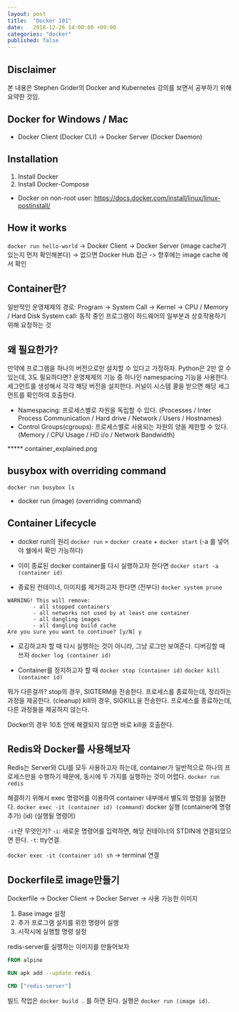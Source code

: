 ```yaml
---
layout: post
title:  "Docker 101"
date:   2018-12-26 14:00:00 +09:00
categories: "docker"
published: false
---
```


## Disclaimer
본 내용은 Stephen Grider의 Docker and Kubernetes 강의를 보면서 공부하기 위해 요약한 것임.

## Docker for Windows / Mac
* Docker Client (Docker CLI) -> Docker Server (Docker Daemon)

## Installation
1. Install Docker
2. Install Docker-Compose
+ Docker on non-root user: https://docs.docker.com/install/linux/linux-postinstall/

## How it works
`docker run hello-world` -> Docker Client -> Docker Server (image cache가 있는지 먼저 확인해본다) -> 없으면 Docker Hub 접근 -> 향후에는 image cache 에서 확인

## Container란?

일반적인 운영체제의 경로: Program -> System Call -> Kernel -> CPU / Memory / Hard Disk
System call: 동작 중인 프로그램이 하드웨어의 일부분과 상호작용하기 위해 요청하는 것

## 왜 필요한가?
만약에 프로그램을 하나의 버전으로만 설치할 수 있다고 가정하자. Python은 2만 깔 수 있는데, 3도 필요하다면? 
운영체제의 기능 중 하나인 namespacing 기능을 사용한다. 세그먼트를 생성해서 각각 해당 버전을 설치한다.
커널이 시스템 콜을 받으면 해당 세그먼트를 확인하여 호출한다.

* Namespacing: 프로세스별로 자원을 독립할 수 있다. (Processes / Inter Process Communication / Hard drive / Network / Users / Hostnames)
* Control Groups(cgroups): 프로세스별로 사용되는 자원의 양을 제한할 수 있다. (Memory / CPU Usage / HD i/o / Network Bandwidth)

***** container_explained.png

## busybox with overriding command
`docker run busybox ls`
* docker run (image) (overriding command)

## Container Lifecycle
* docker run의 원리
`docker run` = `docker create` + `docker start` (-a 를 넣어야 쉘에서 확인 가능하다)

* 이미 종료된 docker container를 다시 실행하고자 한다면
`docker start -a (container id)`

* 종료된 컨테이너, 이미지를 제거하고자 한다면 (전부다)
`docker system prune`
```shell
WARNING! This will remove:
        - all stopped containers
        - all networks not used by at least one container
        - all dangling images
        - all dangling build cache
Are you sure you want to continue? [y/N] y
```

* 로깅하고자 할 때
다시 실행하는 것이 아니라, 그냥 로그만 보여준다. 디버깅할 때 쓰자
`docker log (container id)`

* Container를 정지하고자 할 때
`docker stop (container id)`
`docker kill (container id)`

뭐가 다른걸까?
stop의 경우, SIGTERM을 전송한다. 프로세스를 종료하는데, 정리하는 과정을 제공한다. (cleanup)
kill의 경우, SIGKILL을 전송한다. 프로세스를 종료하는데, 다른 과정들을 제공하지 않는다.

Docker의 경우 10초 안에 해결되지 않으면 바로 kill을 호출한다.

## Redis와 Docker를 사용해보자
Redis는 Server와 CLI를 모두 사용하고자 하는데, container가 일반적으로 하나의 프로세스만을 수행하기 때문에, 동시에 두 가지를 실행하는 것이 어렵다.
`docker run redis`

해결하기 위해서 exec 명령어를 이용하여 container 내부에서 별도의 명령을 실행한다.
`docker exec -it (container id) (command)`
docker 실행 (container에 명령 추가) (id) (실행될 명령어)

`-it`란 무엇인가?
`-i`: 새로운 명령어를 입력하면, 해당 컨테이너의 STDIN에 연결되었으면 한다.
`-t`: tty연결.

`docker exec -it (container id) sh` -> terminal 연결


## Dockerfile로 image만들기
Dockerfile -> Docker Client -> Docker Server -> 사용 가능한 이미지

1. Base image 설정
2. 추가 프로그램 설치를 위한 명령어 실행
3. 시작시에 실행할 명령 설정

redis-server를 실행하는 이미지를 만들어보자

```Dockerfile
FROM alpine

RUN apk add --update redis

CMD ["redis-server"]
```

빌드 작업은 `docker build .` 를 하면 된다.
실행은 `docker run (image id)`.



